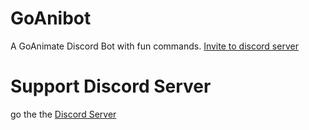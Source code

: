 # GoAnibot
A GoAnimate Discord Bot with fun commands. [Invite to discord server](https://discord.com/api/oauth2/authorize?client_id=628607192806981632&permissions=277025770496&scope=applications.commands%20bot)


# Support Discord Server
go the the [Discord Server](https://discord.gg/sDbXWajZQA)
